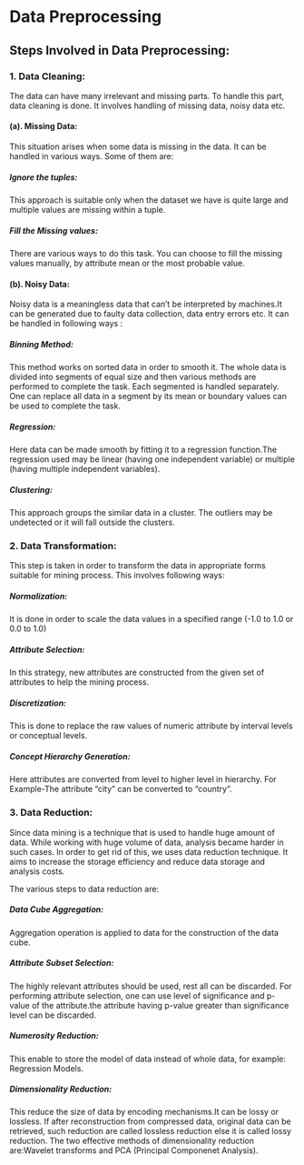 # Data Preprocessing


## Steps Involved in Data Preprocessing:

  ### 1. Data Cleaning:

The data can have many irrelevant and missing parts. To handle this part, data cleaning is done. It involves handling of missing data, noisy data etc.

  #### (a). Missing Data:
This situation arises when some data is missing in the data. It can be handled in various ways.
Some of them are:
  ##### Ignore the tuples:
This approach is suitable only when the dataset we have is quite large and multiple values are missing within a tuple.
  ##### Fill the Missing values:
There are various ways to do this task. You can choose to fill the missing values manually, by attribute mean or the most probable value.
  #### (b). Noisy Data:
Noisy data is a meaningless data that can’t be interpreted by machines.It can be generated due to faulty data collection, data entry errors etc. It can be handled in following ways :

  ##### Binning Method:
This method works on sorted data in order to smooth it. The whole data is divided into segments of equal size and then various methods are performed to complete the task. Each segmented is handled separately. One can replace all data in a segment by its mean or boundary values can be used to complete the task.
  ##### Regression:
Here data can be made smooth by fitting it to a regression function.The regression used may be linear (having one independent variable) or multiple (having multiple independent variables).
  ##### Clustering:
This approach groups the similar data in a cluster. The outliers may be undetected or it will fall outside the clusters.

### 2. Data Transformation:
This step is taken in order to transform the data in appropriate forms suitable for mining process. This involves following ways:

##### Normalization:
It is done in order to scale the data values in a specified range (-1.0 to 1.0 or 0.0 to 1.0)
##### Attribute Selection:
In this strategy, new attributes are constructed from the given set of attributes to help the mining process.
##### Discretization:
This is done to replace the raw values of numeric attribute by interval levels or conceptual levels.
##### Concept Hierarchy Generation:
Here attributes are converted from level to higher level in hierarchy. For Example-The attribute “city” can be converted to “country”.


### 3. Data Reduction:
Since data mining is a technique that is used to handle huge amount of data. While working with huge volume of data, analysis became harder in such cases. In order to get rid of this, we uses data reduction technique. It aims to increase the storage efficiency and reduce data storage and analysis costs.

The various steps to data reduction are:
##### Data Cube Aggregation:
Aggregation operation is applied to data for the construction of the data cube.
##### Attribute Subset Selection:
The highly relevant attributes should be used, rest all can be discarded. For performing attribute selection, one can use level of significance and p- value of the attribute.the attribute having p-value greater than significance level can be discarded.
##### Numerosity Reduction:
This enable to store the model of data instead of whole data, for example: Regression Models.
##### Dimensionality Reduction:
This reduce the size of data by encoding mechanisms.It can be lossy or lossless. If after reconstruction from compressed data, original data can be retrieved, such reduction are called lossless reduction else it is called lossy reduction. The two effective methods of dimensionality reduction are:Wavelet transforms and PCA (Principal Componenet Analysis).
